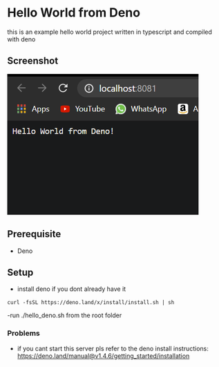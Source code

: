 # Hello World from Deno

this is an example hello world project written in typescript and compiled with deno

## Screenshot
<img src="./screenshots/screenshot.PNG">

## Prerequisite
- Deno

## Setup
- install deno if you dont already have it
```
curl -fsSL https://deno.land/x/install/install.sh | sh
```
-run ./hello_deno.sh from the root folder

### Problems
- if you cant start this server pls refer to the deno install instructions:<br>
https://deno.land/manual@v1.4.6/getting_started/installation
